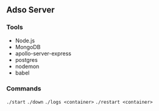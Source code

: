 ## Adso Server 

### Tools

- Node.js
- MongoDB
- apollo-server-express
- postgres
- nodemon
- babel

### Commands

`./start`
`./down`
`./logs <container>`
`./restart <container>`
